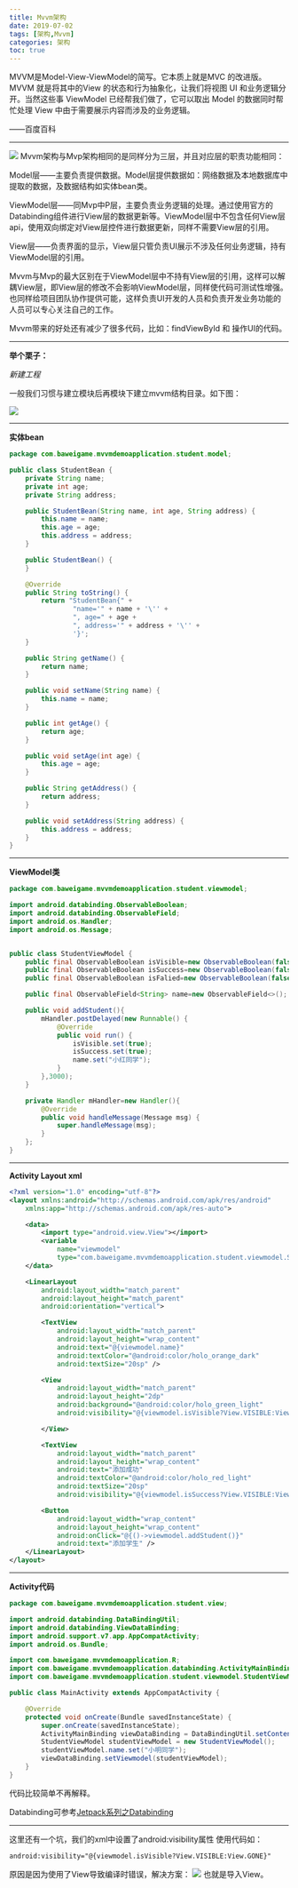 ```yaml
---
title: Mvvm架构
date: 2019-07-02
tags: [架构,Mvvm]
categories: 架构
toc: true
---
```

MVVM是Model-View-ViewModel的简写。它本质上就是MVC 的改进版。MVVM 就是将其中的View 的状态和行为抽象化，让我们将视图 UI 和业务逻辑分开。当然这些事 ViewModel 已经帮我们做了，它可以取出 Model 的数据同时帮忙处理 View 中由于需要展示内容而涉及的业务逻辑。

——百度百科
****
<!--more-->
<img src="mvvm/2019-07-04-14-19-11.png" />
Mvvm架构与Mvp架构相同的是同样分为三层，并且对应层的职责功能相同：

Model层——主要负责提供数据。Model层提供数据如：网络数据及本地数据库中提取的数据，及数据结构如实体bean类。

ViewModel层——同Mvp中P层，主要负责业务逻辑的处理。通过使用官方的Databinding组件进行View层的数据更新等。ViewModel层中不包含任何View层api，使用双向绑定对View层控件进行数据更新，同样不需要View层的引用。

View层——负责界面的显示，View层只管负责UI展示不涉及任何业务逻辑，持有ViewModel层的引用。

Mvvm与Mvp的最大区别在于ViewModel层中不持有View层的引用，这样可以解耦View层，即View层的修改不会影响ViewModel层，同样使代码可测试性增强。也同样给项目团队协作提供可能，这样负责UI开发的人员和负责开发业务功能的人员可以专心关注自己的工作。

Mvvm带来的好处还有减少了很多代码，比如：findViewById 和 操作UI的代码。
****

**举个栗子：**

*新建工程*

一般我们习惯与建立模块后再模块下建立mvvm结构目录。如下图：

<img src="mvvm/2019-07-04-16-06-57.png" />

****
**实体bean**

```java
package com.baweigame.mvvmdemoapplication.student.model;

public class StudentBean {
    private String name;
    private int age;
    private String address;

    public StudentBean(String name, int age, String address) {
        this.name = name;
        this.age = age;
        this.address = address;
    }

    public StudentBean() {
    }

    @Override
    public String toString() {
        return "StudentBean{" +
                "name='" + name + '\'' +
                ", age=" + age +
                ", address='" + address + '\'' +
                '}';
    }

    public String getName() {
        return name;
    }

    public void setName(String name) {
        this.name = name;
    }

    public int getAge() {
        return age;
    }

    public void setAge(int age) {
        this.age = age;
    }

    public String getAddress() {
        return address;
    }

    public void setAddress(String address) {
        this.address = address;
    }
}

```
****
**ViewModel类**
```java
package com.baweigame.mvvmdemoapplication.student.viewmodel;

import android.databinding.ObservableBoolean;
import android.databinding.ObservableField;
import android.os.Handler;
import android.os.Message;


public class StudentViewModel {
    public final ObservableBoolean isVisible=new ObservableBoolean(false);
    public final ObservableBoolean isSuccess=new ObservableBoolean(false);
    public final ObservableBoolean isFalied=new ObservableBoolean(false);

    public final ObservableField<String> name=new ObservableField<>();

    public void addStudent(){
        mHandler.postDelayed(new Runnable() {
            @Override
            public void run() {
                isVisible.set(true);
                isSuccess.set(true);
                name.set("小红同学");
            }
        },3000);
    }

    private Handler mHandler=new Handler(){
        @Override
        public void handleMessage(Message msg) {
            super.handleMessage(msg);
        }
    };
}

```
****
**Activity Layout xml**
```xml
<?xml version="1.0" encoding="utf-8"?>
<layout xmlns:android="http://schemas.android.com/apk/res/android"
    xmlns:app="http://schemas.android.com/apk/res-auto">

    <data>
        <import type="android.view.View"></import>
        <variable
            name="viewmodel"
            type="com.baweigame.mvvmdemoapplication.student.viewmodel.StudentViewModel"></variable>
    </data>

    <LinearLayout
        android:layout_width="match_parent"
        android:layout_height="match_parent"
        android:orientation="vertical">

        <TextView
            android:layout_width="match_parent"
            android:layout_height="wrap_content"
            android:text="@{viewmodel.name}"
            android:textColor="@android:color/holo_orange_dark"
            android:textSize="20sp" />

        <View
            android:layout_width="match_parent"
            android:layout_height="2dp"
            android:background="@android:color/holo_green_light"
            android:visibility="@{viewmodel.isVisible?View.VISIBLE:View.GONE}">

        </View>

        <TextView
            android:layout_width="match_parent"
            android:layout_height="wrap_content"
            android:text="添加成功"
            android:textColor="@android:color/holo_red_light"
            android:textSize="20sp"
            android:visibility="@{viewmodel.isSuccess?View.VISIBLE:View.GONE}" />

        <Button
            android:layout_width="wrap_content"
            android:layout_height="wrap_content"
            android:onClick="@{()->viewmodel.addStudent()}"
            android:text="添加学生" />
    </LinearLayout>
</layout>
```
****
**Activity代码**
```java
package com.baweigame.mvvmdemoapplication.student.view;

import android.databinding.DataBindingUtil;
import android.databinding.ViewDataBinding;
import android.support.v7.app.AppCompatActivity;
import android.os.Bundle;

import com.baweigame.mvvmdemoapplication.R;
import com.baweigame.mvvmdemoapplication.databinding.ActivityMainBinding;
import com.baweigame.mvvmdemoapplication.student.viewmodel.StudentViewModel;

public class MainActivity extends AppCompatActivity {

    @Override
    protected void onCreate(Bundle savedInstanceState) {
        super.onCreate(savedInstanceState);
        ActivityMainBinding viewDataBinding = DataBindingUtil.setContentView(this, R.layout.activity_main);
        StudentViewModel studentViewModel = new StudentViewModel();
        studentViewModel.name.set("小明同学");
        viewDataBinding.setViewmodel(studentViewModel);
    }
}
```

代码比较简单不再解释。

Databinding可参考[Jetpack系列之Databinding](http://www.zydeveloper.com/2019/07/02/jetpack-databinding/)
****


这里还有一个坑，我们的xml中设置了android:visibility属性 使用代码如：
```xml
android:visibility="@{viewmodel.isVisible?View.VISIBLE:View.GONE}"
```
原因是因为使用了View导致编译时错误，解决方案：
<img src="mvvm/2019-07-04-15-59-39.png" />
也就是导入View。